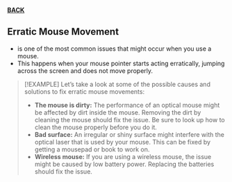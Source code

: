 **[BACK](INTCOMMidtermCh6.md)**

## Erratic Mouse Movement
- is one of the most common issues that might occur when you use a mouse.
- This happens when your mouse pointer starts acting erratically, jumping across the screen and does not move properly.
>[!EXAMPLE] Let’s take a look at some of the possible causes and solutions to fix erratic mouse movements:
>- **The mouse is dirty:** The performance of an optical mouse might be affected by dirt inside the mouse. Removing the dirt by cleaning the mouse should fix the issue. Be sure to look up how to clean the mouse properly before you do it.
>- **Bad surface:** An irregular or shiny surface might interfere with the optical laser that is used by your mouse. This can be fixed by getting a mousepad or book to work on.
>- **Wireless mouse:** If you are using a wireless mouse, the issue might be caused by low battery power. Replacing the batteries should fix the issue.